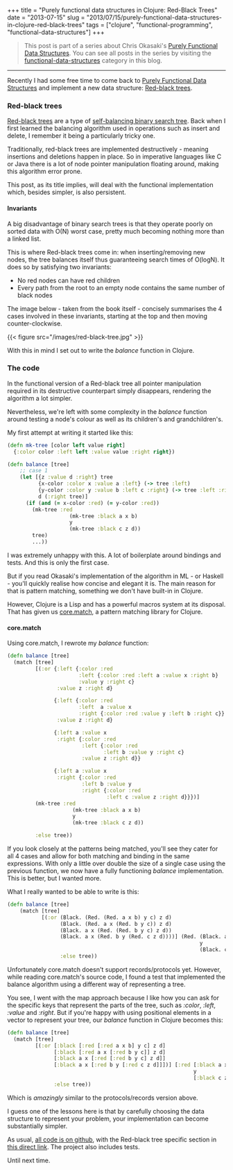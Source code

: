 +++
title = "Purely functional data structures in Clojure: Red-Black Trees"
date = "2013-07-15"
slug = "2013/07/15/purely-functional-data-structures-in-clojure-red-black-trees"
tags = ["clojure", "functional-programming", "functional-data-structures"]
+++

> This post is part of a series about Chris Okasaki's [Purely Functional Data Structures](http://amzn.to/UcIidh). You can see all posts in the series by visiting the [functional-data-structures](http://www.leonardoborges.com/writings/tags/functional-data-structures/) category in this blog.

* * *

Recently I had some free time to come back to [Purely Functional Data Structures](http://amzn.to/UcIidh) and implement a new data structure: [Red-black trees](http://en.wikipedia.org/wiki/Red%E2%80%93black_tree).

### Red-black trees

[Red-black trees](http://en.wikipedia.org/wiki/Red%E2%80%93black_tree) are a type of [self-balancing binary search tree](http://en.wikipedia.org/wiki/Self-balancing_binary_search_tree). Back when I first learned the balancing algorithm used in operations such as insert and delete, I remember it being a particularly tricky one.

Traditionally, red-black trees are implemented destructively - meaning insertions and deletions happen in place. So in imperative languages like C or Java there is a lot of node pointer manipulation floating around, making this algorithm error prone.

This post, as its title implies, will deal with the functional implementation which, besides simpler, is also persistent.

#### Invariants

A big disadvantage of binary search trees is that they operate poorly on sorted data with O(N) worst case, pretty much becoming nothing more than a linked list. 

This is where Red-black trees come in: when inserting/removing new nodes, the tree balances itself thus guaranteeing search times of O(logN). It does so by satisfying two invariants:

- No red nodes can have red children
- Every path from the root to an empty node contains the same number of black nodes

The image below - taken from the book itself - concisely summarises the 4 cases involved in these invariants, starting at the top and then moving counter-clockwise.

{{< figure src="/images/red-black-tree.jpg" >}}

With this in mind I set out to write the *balance* function in Clojure.

### The code

In the functional version of a Red-black tree all pointer manipulation required in its destructive counterpart simply disappears, rendering the algorithm a lot simpler.

Nevertheless, we're left with some complexity in the *balance* function around testing a node's colour as well as its children's and grandchildren's.

My first attempt at writing it started like this:

```clojure
(defn mk-tree [color left value right]
  {:color color :left left :value value :right right})

(defn balance [tree]
    ;; case 1
    (let [{z :value d :right} tree
          {x-color :color x :value a :left} (-> tree :left)
          {y-color :color y :value b :left c :right} (-> tree :left :right)
          d (:right tree)]
      (if (and (= x-color :red) (= y-color :red))
        (mk-tree :red
                    (mk-tree :black a x b)
                    y
                    (mk-tree :black c z d))
        tree)
        ...))
```

I was extremely unhappy with this. A lot of boilerplate around bindings and tests. And this is only the first case.

But if you read Okasaki's implementation of the algorithm in ML - or Haskell -  you'll quickly realise how concise and elegant it is. The main reason for that is pattern matching, something we don't have built-in in Clojure.

However, Clojure is a Lisp and has a powerful macros system at its disposal. That has given us [core.match](https://github.com/clojure/core.match), a pattern matching library for Clojure.

#### core.match

Using core.match, I rewrote my *balance* function:

```clojure
(defn balance [tree]
  (match [tree]
         [(:or {:left {:color :red
                       :left {:color :red :left a :value x :right b}
                       :value y :right c}
                :value z :right d}

               {:left {:color :red                    
                       :left  a :value x
                       :right {:color :red :value y :left b :right c}}
                :value z :right d}

               {:left a :value x
                :right {:color :red
                        :left {:color :red
                               :left b :value y :right c}
                        :value z :right d}}

               {:left a :value x
                :right {:color :red
                        :left b :value y
                        :right {:color :red
                                :left c :value z :right d}}})]
         (mk-tree :red
                     (mk-tree :black a x b)
                     y
                     (mk-tree :black c z d))

         :else tree))
```

If you look closely at the patterns being matched, you'll see they cater for all 4 cases and allow for both matching and binding in the same expressions. With only a little over double the size of a single case using the previous function, we now have a fully functioning *balance* implementation. This is better, but I wanted more.

What I really wanted to be able to write is this:

```clojure
(defn balance [tree]
    (match [tree]
           [(:or (Black. (Red. (Red. a x b) y c) z d)
                 (Black. (Red. a x (Red. b y c)) z d)
                 (Black. a x (Red. (Red. b y c) z d))
                 (Black. a x (Red. b y (Red. c z d))))] (Red. (Black. a x b)
                                                              y
                                                              (Black. c z d))
                 :else tree))
```

Unfortunately core.match doesn't support records/protocols yet. However, while reading core.match's source code, I found a test that implemented the balance algorithm using a different way of representing a tree. 

You see, I went with the map approach because I like how you can ask for the specific keys that represent the parts of the tree, such as *:color*, *:left*, *:value* and *:right*. But if you're happy with using positional elements in a vector to represent your tree, our *balance* function in Clojure becomes this:

```clojure
(defn balance [tree]
  (match [tree]
         [(:or [:black [:red [:red a x b] y c] z d]
               [:black [:red a x [:red b y c]] z d]
               [:black a x [:red [:red b y c] z d]]
               [:black a x [:red b y [:red c z d]]])] [:red [:black a x b]
                                                            y
                                                            [:black c z d]]
               :else tree))
```

Which is *amazingly* similar to the protocols/records version above.

I guess one of the lessons here is that by carefully choosing the data structure to represent your problem, your implementation can become substantially simpler.

As usual, [all code is on github](https://github.com/leonardoborges/purely-functional-data-structures), with the Red-black tree specific section in [this direct link](https://github.com/leonardoborges/purely-functional-data-structures/blob/master/src/purely_functional_data_structures/ch3.clj#L384). The project also includes tests.

Until next time.
